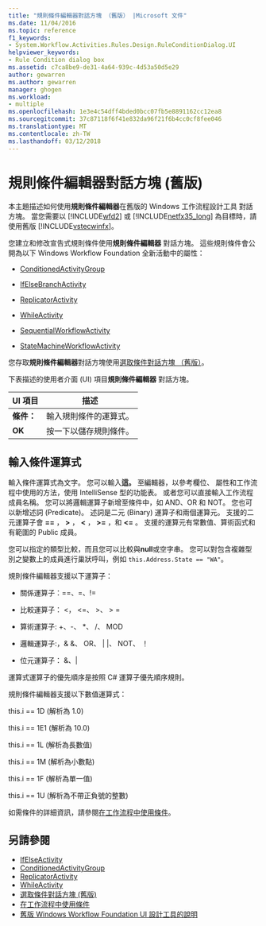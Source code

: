 ```yaml
---
title: "規則條件編輯器對話方塊 （舊版） |Microsoft 文件"
ms.date: 11/04/2016
ms.topic: reference
f1_keywords:
- System.Workflow.Activities.Rules.Design.RuleConditionDialog.UI
helpviewer_keywords:
- Rule Condition dialog box
ms.assetid: c7ca8be9-de31-4a64-939c-4d53a50d5e29
author: gewarren
ms.author: gewarren
manager: ghogen
ms.workload:
- multiple
ms.openlocfilehash: 1e3e4c54dff4bded0bcc07fb5e8891162cc12ea8
ms.sourcegitcommit: 37c87118f6f41e832da96f21f6b4cc0cf8fee046
ms.translationtype: MT
ms.contentlocale: zh-TW
ms.lasthandoff: 03/12/2018
---
```

# <a name="rule-condition-editor-dialog-box-legacy"></a>規則條件編輯器對話方塊 (舊版)

本主題描述如何使用**規則條件編輯器**在舊版的 Windows 工作流程設計工具 對話方塊。 當您需要以 [!INCLUDE[wfd2](../workflow-designer/includes/wfd2_md.md)] 或 [!INCLUDE[netfx35_long](../workflow-designer/includes/netfx35_long_md.md)] 為目標時，請使用舊版 [!INCLUDE[vstecwinfx](../workflow-designer/includes/vstecwinfx_md.md)]。

您建立和修改宣告式規則條件使用**規則條件編輯器** 對話方塊。 這些規則條件會公開為以下 Windows Workflow Foundation 全新活動中的屬性：

-   [ConditionedActivityGroup](http://go.microsoft.com/fwlink?LinkID=65017)

-   [IfElseBranchActivity](http://go.microsoft.com/fwlink?LinkID=65034)

-   [ReplicatorActivity](http://go.microsoft.com/fwlink?LinkID=65039)

-   [WhileActivity](http://go.microsoft.com/fwlink?LinkID=65049)

-   [SequentialWorkflowActivity](http://go.microsoft.com/fwlink?LinkID=65040)

-   [StateMachineWorkflowActivity](http://go.microsoft.com/fwlink?LinkID=65045)

您存取**規則條件編輯器**對話方塊使用[選取條件對話方塊 （舊版）](../workflow-designer/select-condition-dialog-box-legacy.md)。

下表描述的使用者介面 (UI) 項目**規則條件編輯器** 對話方塊。

|UI 項目|描述|
|----------------|-----------------|
|**條件：**|輸入規則條件的運算式。|
|**OK**|按一下以儲存規則條件。|

## <a name="entering-condition-expressions"></a>輸入條件運算式

輸入條件運算式為文字。 您可以輸入**這。** 至編輯器，以參考欄位、 屬性和工作流程中使用的方法，使用 IntelliSense 型的功能表。 或者您可以直接輸入工作流程成員名稱。 您可以將邏輯運算子新增至條件中，如 AND、OR 和 NOT。 您也可以新增述詞 (Predicate)。 述詞是二元 (Binary) 運算子和兩個運算元。 支援的二元運算子會 **==** ，  **>** ，  **\<** ，  **>=** ，和 **<=** 。 支援的運算元有常數值、算術函式和有範圍的 Public 成員。

您可以指定的類型比較，而且您可以比較與**null**或空字串。 您可以對包含複雜型別之變數上的成員進行巢狀呼叫，例如 `this.Address.State == "WA"`。

規則條件編輯器支援以下運算子：

-   關係運算子：==、=、!=

-   比較運算子： <， \<=、 >、 > =

-   算術運算子: +、-、 \*、 /、 MOD

-   邏輯運算子:，& &、 OR、 &#124; &#124;、 NOT、 ！

-   位元運算子： &、&#124;

運算式運算子的優先順序是按照 C# 運算子優先順序規則。

規則條件編輯器支援以下數值運算式：

this.i == 1D (解析為 1.0)

this.i == 1E1 (解析為 10.0)

this.i == 1L (解析為長數值)

this.i == 1M (解析為小數點)

this.i == 1F (解析為單一值)

this.i == 1U (解析為不帶正負號的整數)

如需條件的詳細資訊，請參閱[在工作流程中使用條件](http://go.microsoft.com/fwlink?LinkID=65009)。

## <a name="see-also"></a>另請參閱

- [IfElseActivity](http://go.microsoft.com/fwlink?LinkID=65033)
- [ConditionedActivityGroup](http://go.microsoft.com/fwlink?LinkID=65017)
- [ReplicatorActivity](http://go.microsoft.com/fwlink?LinkID=65039)
- [WhileActivity](http://go.microsoft.com/fwlink?LinkID=65049)
- [選取條件對話方塊 (舊版)](../workflow-designer/select-condition-dialog-box-legacy.md)
- [在工作流程中使用條件](http://go.microsoft.com/fwlink?LinkID=65009)
- [舊版 Windows Workflow Foundation UI 設計工具的說明](../workflow-designer/legacy-designer-for-windows-workflow-foundation-ui-help.md)